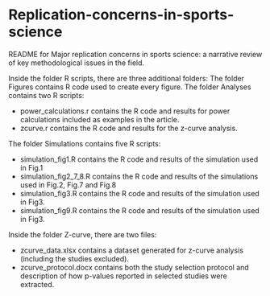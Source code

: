 # Replication-concerns-in-sports-science
README for Major replication concerns in sports science: a narrative review of key methodological issues in the field. 

Inside the folder R scripts, there are three additional folders:
The folder Figures contains R code used to create every figure. 
The folder Analyses contains two R scripts: 
- power_calculations.r contains the R code and results for power calculations included as examples in the article. 
- zcurve.r contains the R code and results for the z-curve analysis.

The folder Simulations contains five R scripts: 
- simulation_fig1.R contains the R code and results of the simulation used in Fig.1
- simulation_fig2_7_8.R contains the R code and results of the simulations used in Fig.2, Fig.7 and Fig.8
- simulation_fig3.R contains the R code and results of the simulation used in Fig3.
- simulation_fig9.R contains the R code and results of the simulation used in Fig3.

Inside the folder Z-curve, there are two files:
- zcurve_data.xlsx contains a dataset generated for z-curve analysis (including the studies excluded). 
- zcurve_protocol.docx contains both the study selection protocol and description of how p-values reported in selected studies were extracted.

